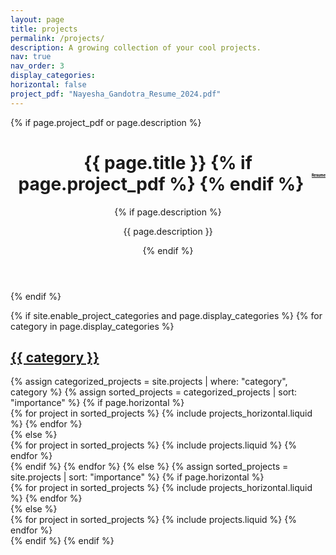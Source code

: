 ```yaml
---
layout: page
title: projects
permalink: /projects/
description: A growing collection of your cool projects.
nav: true
nav_order: 3
display_categories:
horizontal: false
project_pdf: "Nayesha_Gandotra_Resume_2024.pdf"
---
```


<!-- pages/projects.md -->
<div class="projects">
  {% if page.project_pdf or page.description %}
    <header class="post-header">
      <h1 class="post-title">
        {{ page.title }}
        {% if page.project_pdf %}
          <div class="pdf-container" style="float: right; text-align: center;">
            <a
              href="{{ page.project_pdf | prepend: 'assets/pdf/' | relative_url}}"
              target="_blank"
              rel="noopener noreferrer"
              class="float-right"
              style="display: block;"
            >
              <i class="fa-solid fa-file-pdf"></i>
              <span style="display: block; font-size: 0.2em; color: #000;">Resume</span>
            </a>
          </div>
        {% endif %}
      </h1>
      {% if page.description %}
        <p class="post-description">{{ page.description }}</p>
      {% endif %}
    </header>
  {% endif %}


  {% if site.enable_project_categories and page.display_categories %}
    <!-- Display categorized projects -->
    {% for category in page.display_categories %}
      <a id="{{ category }}" href=".#{{ category }}">
        <h2 class="category">{{ category }}</h2>
      </a>
      {% assign categorized_projects = site.projects | where: "category", category %}
      {% assign sorted_projects = categorized_projects | sort: "importance" %}
      <!-- Generate cards for each project -->
      {% if page.horizontal %}
        <div class="container">
          <div class="row row-cols-1 row-cols-md-2">
            {% for project in sorted_projects %}
              {% include projects_horizontal.liquid %}
            {% endfor %}
          </div>
        </div>
      {% else %}
        <div class="row row-cols-1 row-cols-md-3">
          {% for project in sorted_projects %}
            {% include projects.liquid %}
          {% endfor %}
        </div>
      {% endif %}
    {% endfor %}
  {% else %}
    <!-- Display projects without categories -->
    {% assign sorted_projects = site.projects | sort: "importance" %}
    <!-- Generate cards for each project -->
    {% if page.horizontal %}
      <div class="container">
        <div class="row row-cols-1 row-cols-md-2">
          {% for project in sorted_projects %}
            {% include projects_horizontal.liquid %}
          {% endfor %}
        </div>
      </div>
    {% else %}
      <div class="row row-cols-1 row-cols-md-3">
        {% for project in sorted_projects %}
          {% include projects.liquid %}
        {% endfor %}
      </div>
    {% endif %}
  {% endif %}
</div>
